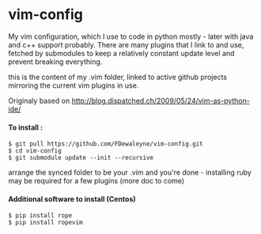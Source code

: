vim-config
==========

My vim configuration, which I use to code in python mostly - later with java and c++ support probably. There are many plugins that I link to and use, fetched by submodules to keep a relatively constant update level and prevent breaking everything.


this is the content of my .vim folder, linked to active github projects mirroring the current vim plugins in use.

Originaly based on  http://blog.dispatched.ch/2009/05/24/vim-as-python-ide/

#### To install :

~~~
$ git pull https://github.com/FDewaleyne/vim-config.git
$ cd vim-config
$ git submodule update --init --recursive
~~~

arrange the synced folder to be your .vim and you're done - installing ruby may be required for a few plugins (more doc to come)

#### Additional software to install (Centos)

~~~
$ pip install rope
$ pip install ropevim
~~~
